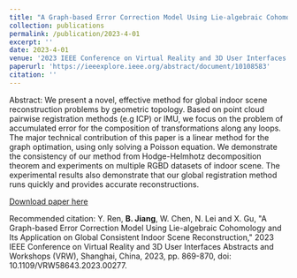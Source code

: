 ```yaml
---
title: "A Graph-based Error Correction Model Using Lie-algebraic Cohomology and Its Application on Global Consistent Indoor Scene Reconstruction"
collection: publications
permalink: /publication/2023-4-01
excerpt: ''
date: 2023-4-01
venue: '2023 IEEE Conference on Virtual Reality and 3D User Interfaces Abstracts and Workshops (VRW)'
paperurl: 'https://ieeexplore.ieee.org/abstract/document/10108583'
citation: ''
---
```


Abstract:
We present a novel, effective method for global indoor scene reconstruction problems by geometric topology. Based on point cloud pairwise registration methods (e.g ICP) or IMU, we focus on the problem of accumulated error for the composition of transformations along any loops. The major technical contribution of this paper is a linear method for the graph optimation, using only solving a Poisson equation. We demonstrate the consistency of our method from Hodge-Helmhotz decomposition theorem and experiments on multiple RGBD datasets of indoor scene. The experimental results also demonstrate that our global registration method runs quickly and provides accurate reconstructions.

[Download paper here](https://ieeexplore.ieee.org/abstract/document/10108583)

Recommended citation: Y. Ren, **B. Jiang**, W. Chen, N. Lei and X. Gu, "A Graph-based Error Correction Model Using Lie-algebraic Cohomology and Its Application on Global Consistent Indoor Scene Reconstruction," 2023 IEEE Conference on Virtual Reality and 3D User Interfaces Abstracts and Workshops (VRW), Shanghai, China, 2023, pp. 869-870, doi: 10.1109/VRW58643.2023.00277.
